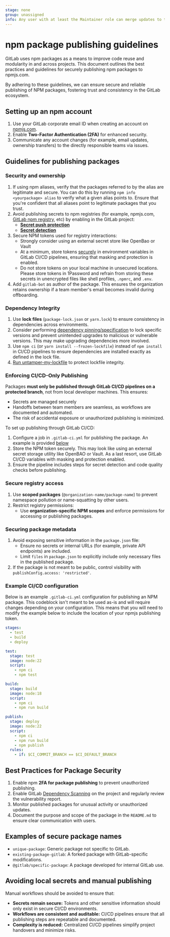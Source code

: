 ```yaml
---
stage: none
group: unassigned
info: Any user with at least the Maintainer role can merge updates to this content. For details, see https://docs.gitlab.com/ee/development/development_processes.html#development-guidelines-review.
---
```


# npm package publishing guidelines

GitLab uses npm packages as a means to improve code reuse and modularity in and across projects.
This document outlines the best practices and guidelines for securely publishing npm packages to npmjs.com.

By adhering to these guidelines, we can ensure secure and reliable publishing of NPM packages,
fostering trust and consistency in the GitLab ecosystem.

## Setting up an npm account

1. Use your GitLab corporate email ID when creating an account on [npmjs.com](https://www.npmjs.com/).
1. Enable **Two-Factor Authentication (2FA)** for enhanced security.
1. Communicate any account changes (for example, email updates, ownership transfers) to the directly responsible teams via issues.

## Guidelines for publishing packages

### Security and ownership

1. If using npm aliases, verify that the packages referred to by the alias are legitimate and secure.
   You can do this by running `npm info <yourpackage> alias` to verify what a given alias points to.
   Ensure that you're confident that all aliases point to legitimate packages that you trust.
1. Avoid publishing secrets to npm registries (for example, npmjs.com, [GitLab npm registry](../user/packages/npm_registry/_index.md), etc) by enabling in the GitLab project:
   - **[Secret push protection](../user/application_security/secret_detection/secret_push_protection/_index.md)**
   - **[Secret detection](../user/application_security/secret_detection/pipeline/_index.md)**
1. Secure NPM tokens used for registry interactions:
   - Strongly consider using an external secret store like OpenBao or Vault
   - At a minimum, store tokens [securely](../ci/pipelines/pipeline_security.md#cicd-variables) in environment variables
     in GitLab CI/CD pipelines, ensuring that masking and protection is enabled.
   - Do not store tokens on your local machine in unsecured locations. Please store tokens in 1Password and
     refrain from storing these secrets in unencrypted files like shell profiles, `.npmrc`, and `.env`.
1. Add `gitlab-bot` as author of the package. This ensures the organization retains ownership if a team member's email becomes invalid during offboarding.

### Dependency Integrity

1. Use **lock files** (`package-lock.json` or `yarn.lock`) to ensure consistency in dependencies across environments.
1. Consider performing [dependency pinning/specification](https://docs.npmjs.com/specifying-dependencies-and-devdependencies-in-a-package-json-file)
   to lock specific versions and prevent unintended upgrades to malicious or vulnerable versions.
   This may make upgrading dependencies more involved.
1. Use `npm ci` (or `yarn install --frozen-lockfile`) instead of `npm install` in CI/CD pipelines
   to ensure dependencies are installed exactly as defined in the lock file.
1. [Run untamper-my-lockfile](https://gitlab.com/gitlab-org/frontend/untamper-my-lockfile/#usage) to protect lockfile integrity.

### Enforcing CI/CD-Only Publishing

Packages **must only be published through GitLab CI/CD pipelines on a protected branch**, not from local developer machines. This ensures:

- Secrets are managed securely
- Handoffs between team members are seamless, as workflows are documented and automated.
- The risk of accidental exposure or unauthorized publishing is minimized.

To set up publishing through GitLab CI/CD:

1. Configure a job in `.gitlab-ci.yml` for publishing the package. An example is provided [below](#example-cicd-configuration)
1. Store the NPM token securely. This may look like using an external secret storage utility like OpenBAO or Vault.
   As a last resort, use GitLab CI/CD variables with masking and protection enabled.
1. Ensure the pipeline includes steps for secret detection and code quality checks before publishing.

### Secure registry access

1. Use **scoped packages** (`@organization-name/package-name`) to prevent namespace pollution or name-squatting by other users.
1. Restrict registry permissions:
   - Use **organization-specific NPM scopes** and enforce permissions for accessing or publishing packages.

### Securing package metadata

1. Avoid exposing sensitive information in the `package.json` file:
   - Ensure no secrets or internal URLs (for example, private API endpoints) are included.
   - Limit `files` in `package.json` to explicitly include only necessary files in the published package.
1. If the package is not meant to be public, control visibility with `publishConfig.access: 'restricted'`.

### Example CI/CD configuration

Below is an example `.gitlab-ci.yml` configuration for publishing an NPM package. This codeblock isn't meant to be used as-is and will require changes depending on your configuration. This means that you will need to modify the example below to include the location of your npmjs publishing token. 

```yaml
stages:
  - test
  - build
  - deploy

test:
  stage: test
  image: node:22
  script:
    - npm ci
    - npm test

build:
  stage: build
  image: node:18
  script:
    - npm ci
    - npm run build

publish:
  stage: deploy
  image: node:22
  script:
    - npm ci
    - npm run build
    - npm publish
  rules:
    - if: $CI_COMMIT_BRANCH == $CI_DEFAULT_BRANCH
```

## Best Practices for Package Security

1. Enable npm **2FA for package publishing** to prevent unauthorized publishing.
1. Enable GitLab [Dependency Scanning](../user/application_security/dependency_scanning/_index.md)
   on the project and regularly review the vulnerability report.
1. Monitor published packages for unusual activity or unauthorized updates.
1. Document the purpose and scope of the package in the `README.md` to ensure clear communication with users.

## Examples of secure package names

- `unique-package`: Generic package not specific to GitLab.
- `existing-package-gitlab`: A forked package with GitLab-specific modifications.
- `@gitlab/specific-package`: A package developed for internal GitLab use.

## Avoiding local secrets and manual publishing

Manual workflows should be avoided to ensure that:

- **Secrets remain secure:** Tokens and other sensitive information should only exist in secure CI/CD environments.
- **Workflows are consistent and auditable:** CI/CD pipelines ensure that all publishing steps are repeatable and documented.
- **Complexity is reduced:** Centralized CI/CD pipelines simplify project handovers and minimize risks.
